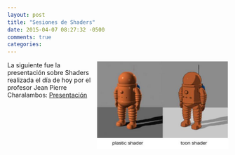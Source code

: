 ```yaml
---
layout: post
title: "Sesiones de Shaders"
date: 2015-04-07 08:27:32 -0500
comments: true
categories: 
---
```

[<img height="200" width="300" style="float: right;" src="/images/shaders.jpg" />](/blog/2015/04/07/sesion-1-de-shaders/)La siguiente fue la presentación sobre Shaders realizada el día de hoy por el profesor Jean Pierre Charalambos: [Presentación](http://videojuegosun.github.io/Shaders/#/1)